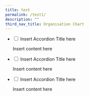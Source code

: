 ```yaml
---
title: test
permalink: /test1/
description: ""
third_nav_title: Organisation Chart
---
```

<ul class="jekyllcodex_accordion">

<li><input type="checkbox" id="accordion1">
<label for="accordion1">Insert Accordion Title here</label><div>
<p>Insert content here</p>
</div></li>

<li><input type="checkbox" id="accordion2">
<label for="accordion2">Insert Accordion Title here</label><div>
<p>Insert content here</p>
</div></li>

<li><input type="checkbox" id="accordion3">
<label for="accordion3">Insert Accordion Title here</label><div>
<p>Insert content here</p>
</div></li>

</ul>
